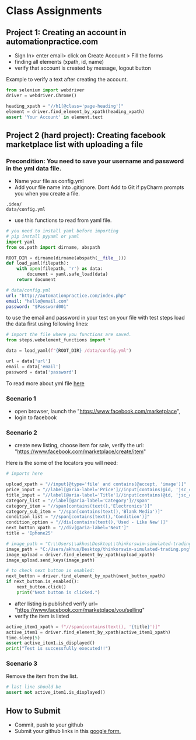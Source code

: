 # Class Assignments

## Project 1: Creating an account in automationpractice.com

- Sign In> enter email> click on Create Account > Fill the forms
- finding all elements (xpath, id, name)
- verify that account is created by message, logout button

Example to verify a text after creating the account.

```python
from selenium import webdriver
driver = webdriver.Chrome()

heading_xpath = "//h1[@class='page-heading']"
element = driver.find_element_by_xpath(heading_xpath)
assert 'Your Account' in element.text

```

## Project 2 (hard project): Creating facebook marketplace list with uploading a file
### Precondition: You need to save your username and password in the yml data file.
- Name your file as config.yml
- Add your file name into .gitignore. Dont Add to Git if pyCharm prompts you when you create a file.

```gitignore
.idea/
data/config.yml
```
- use this functions to read from yaml file.
```python
# you need to install yaml before importing
# pip install pyyaml or yaml
import yaml
from os.path import dirname, abspath

ROOT_DIR = dirname(dirname(abspath(__file__)))
def load_yaml(filepath):
    with open(filepath, 'r') as data:
        document = yaml.safe_load(data)
    return document
```

```yaml
# data/config.yml
url: "http://automationpractice.com/index.php"
email: "hello@email.com"
password: "$Password001"
```

to use the email and password in your test on your file with test steps load the data first using following lines: 
```python
# import the file where you functions are saved.
from steps.webelement_functions import *

data = load_yaml(f"{ROOT_DIR} /data/config.yml")

url = data['url']
email = data['email']
password = data['password']
```

To read more about yml file [here](https://stackabuse.com/reading-and-writing-yaml-to-a-file-in-python/)

### Scenario 1
- open browser, launch the "https://www.facebook.com/marketplace",
- login to facebook

### Scenario 2
- create new listing, choose item for sale, verify the url: "https://www.facebook.com/marketplace/create/item"

Here is the some of the locators you will need:

```python
# imports here

upload_xpath = "//input[@type='file' and contains(@accept, 'image')]"
price_input = "//label[@aria-label='Price']//input[contains(@id, 'jsc_c_')]"
title_input = "//label[@aria-label='Title']//input[contains(@id, 'jsc_c_')]"
category_list = "//label[@aria-label='Category']//span"
category_item = "//span[contains(text(),'Electronics')]"
category_sub_item = "//span[contains(text(),'Blank Media')]"
condition_list = "//span[contains(text(),'Condition')]"
condition_option = "//div[contains(text(),'Used - Like New')]"
next_button_xpath = "//div[@aria-label='Next']"
title = 'Iphone25'

# image_path = "C:\\Users\\akhus\Desktop\\thinkorswim-simulated-trading.png"
image_path = "C:/Users/akhus/Desktop/thinkorswim-simulated-trading.png"
image_upload = driver.find_element_by_xpath(upload_xpath)
image_upload.send_keys(image_path)

# to check next button is enabled:
next_button = driver.find_element_by_xpath(next_button_xpath)
if next_button.is_enabled():
    next_button.click()
    print("Next button is clicked.")
```

- after listing is published verify url= "https://www.facebook.com/marketplace/you/selling"
- verify the item is listed

```python
active_item1_xpath = f"//span[contains(text(), '{title}')]"
active_item1 = driver.find_element_by_xpath(active_item1_xpath)
time.sleep(5)
assert active_item1.is_displayed()
print("Test is successfully executed!!")
```

### Scenario 3

Remove the item from the list.

```python
# last line should be 
assert not active_item1.is_displayed()
```


## How to Submit
- Commit, push to your github
- Submit your github links in this [google form.](https://forms.gle/doeKiU6CkNdc4jm28)

